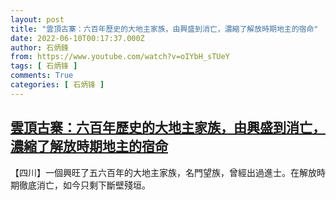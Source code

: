 ```yaml
---
layout: post
title: "雲頂古寨：六百年歷史的大地主家族，由興盛到消亡，濃縮了解放時期地主的宿命"
date: 2022-06-10T00:17:37.000Z
author: 石炳鋒
from: https://www.youtube.com/watch?v=oIYbH_sTUeY
tags: [ 石炳锋 ]
comments: True
categories: [ 石炳锋 ]
---
```

<!--1654820257000-->
[雲頂古寨：六百年歷史的大地主家族，由興盛到消亡，濃縮了解放時期地主的宿命](https://www.youtube.com/watch?v=oIYbH_sTUeY)
------

<div>
【四川】一個興旺了五六百年的大地主家族，名門望族，曾經出過進士。在解放時期徹底消亡，如今只剩下斷壁殘垣。
</div>
